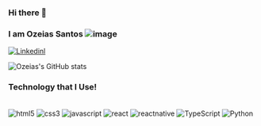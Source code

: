 ### Hi there 👋
### I am Ozeias Santos ![image](https://github.com/Ozeiassantos/Ozeiassantos/assets/99201583/b242880c-05f8-4e69-bf64-4ba18e8267f2)
[![Linkedinl](https://img.shields.io/badge/LinkedIn-0077B5?style=for-the-badge&logo=linkedin&logoColor=white)](https://www.linkedin.com/in/ozeias-barbosa-dos-santos-b908b810a/)


![Ozeias's GitHub stats](https://github-readme-stats.vercel.app/api?username=ozeiassantos&show_icons=true&theme=dark)

### Technology that I Use!

<div style="display: inline_block"><br/>
  <img align="center" alt="html5" src="https://img.shields.io/badge/HTML5-E34F26?style=for-the-badge&logo=html5&logoColor=white" />
  <img align="center" alt="css3" src="https://img.shields.io/badge/CSS3-1572B6?style=for-the-badge&logo=css3&logoColor=white" />
  <img align="center" alt="javascript" src="https://img.shields.io/badge/JavaScript-F7DF1E?style=for-the-badge&logo=javascript&logoColor=black" />
 <img align="center" alt="react" src="https://img.shields.io/badge/React-20232A?style=for-the-badge&logo=react&logoColor=61DAFB" />
  <img align="center" alt="reactnative" src="https://img.shields.io/badge/React_Native-20232A?style=for-the-badge&logo=react&logoColor=61DAFB" />
  <img align="center" alt="TypeScript" src="https://img.shields.io/badge/TypeScript-007ACC?style=for-the-badge&logo=typescript&logoColor=white" />
  <img align="center" alt="Python" src="https://img.shields.io/badge/Python-14354C?style=for-the-badge&logo=python&logoColor=white" />
</div>





